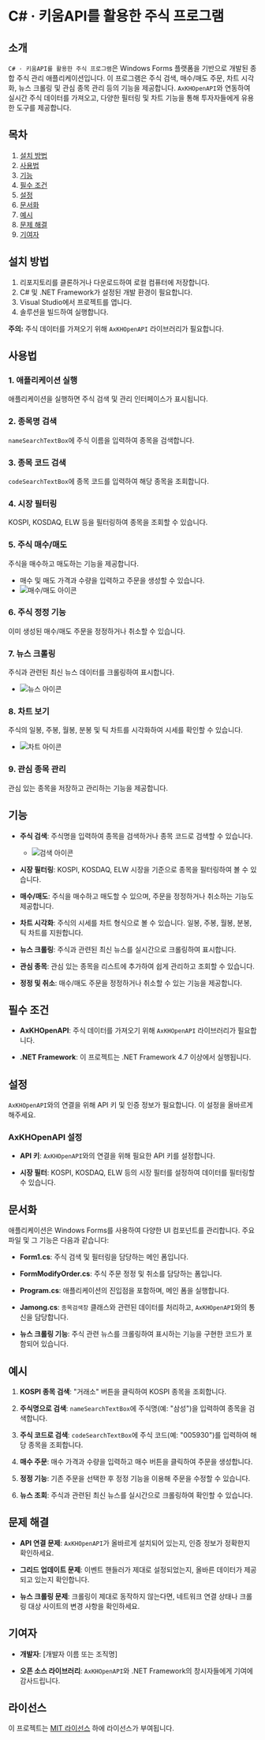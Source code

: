 # C# · 키움API를 활용한 주식 프로그램

## 소개

`C# · 키움API를 활용한 주식 프로그램`은 Windows Forms 플랫폼을 기반으로 개발된 종합 주식 관리 애플리케이션입니다. 이 프로그램은 주식 검색, 매수/매도 주문, 차트 시각화, 뉴스 크롤링 및 관심 종목 관리 등의 기능을 제공합니다. `AxKHOpenAPI`와 연동하여 실시간 주식 데이터를 가져오고, 다양한 필터링 및 차트 기능을 통해 투자자들에게 유용한 도구를 제공합니다.

## 목차

1. [설치 방법](#설치-방법)
2. [사용법](#사용법)
3. [기능](#기능)
4. [필수 조건](#필수-조건)
5. [설정](#설정)
6. [문서화](#문서화)
7. [예시](#예시)
8. [문제 해결](#문제-해결)
9. [기여자](#기여자)

## 설치 방법

1. 리포지토리를 클론하거나 다운로드하여 로컬 컴퓨터에 저장합니다.
2. C# 및 .NET Framework가 설정된 개발 환경이 필요합니다.
3. Visual Studio에서 프로젝트를 엽니다.
4. 솔루션을 빌드하여 실행합니다.

**주의:** 주식 데이터를 가져오기 위해 `AxKHOpenAPI` 라이브러리가 필요합니다.

## 사용법

### 1. **애플리케이션 실행** 
애플리케이션을 실행하면 주식 검색 및 관리 인터페이스가 표시됩니다.

### 2. **종목명 검색** 
`nameSearchTextBox`에 주식 이름을 입력하여 종목을 검색합니다.

### 3. **종목 코드 검색** 
`codeSearchTextBox`에 종목 코드를 입력하여 해당 종목을 조회합니다.

### 4. **시장 필터링** 
KOSPI, KOSDAQ, ELW 등을 필터링하여 종목을 조회할 수 있습니다.

### 5. **주식 매수/매도** 
주식을 매수하고 매도하는 기능을 제공합니다.
   - 매수 및 매도 가격과 수량을 입력하고 주문을 생성할 수 있습니다.
   - ![매수/매도 아이콘](images/buy-sell-icon.png)

### 6. **주식 정정 기능** 
이미 생성된 매수/매도 주문을 정정하거나 취소할 수 있습니다.

### 7. **뉴스 크롤링** 
주식과 관련된 최신 뉴스 데이터를 크롤링하여 표시합니다.
   - ![뉴스 아이콘](images/news-icon.png)

### 8. **차트 보기** 
주식의 일봉, 주봉, 월봉, 분봉 및 틱 차트를 시각화하여 시세를 확인할 수 있습니다.
   - ![차트 아이콘](images/chart-icon.png)

### 9. **관심 종목 관리** 
관심 있는 종목을 저장하고 관리하는 기능을 제공합니다.

## 기능

- **주식 검색**: 주식명을 입력하여 종목을 검색하거나 종목 코드로 검색할 수 있습니다.
   - ![검색 아이콘](images/search-icon.png)
  
- **시장 필터링**: KOSPI, KOSDAQ, ELW 시장을 기준으로 종목을 필터링하여 볼 수 있습니다.
  
- **매수/매도**: 주식을 매수하고 매도할 수 있으며, 주문을 정정하거나 취소하는 기능도 제공합니다.
  
- **차트 시각화**: 주식의 시세를 차트 형식으로 볼 수 있습니다. 일봉, 주봉, 월봉, 분봉, 틱 차트를 지원합니다.
  
- **뉴스 크롤링**: 주식과 관련된 최신 뉴스를 실시간으로 크롤링하여 표시합니다.
  
- **관심 종목**: 관심 있는 종목을 리스트에 추가하여 쉽게 관리하고 조회할 수 있습니다.
  
- **정정 및 취소**: 매수/매도 주문을 정정하거나 취소할 수 있는 기능을 제공합니다.

## 필수 조건

- **AxKHOpenAPI**: 주식 데이터를 가져오기 위해 `AxKHOpenAPI` 라이브러리가 필요합니다.
  
- **.NET Framework**: 이 프로젝트는 .NET Framework 4.7 이상에서 실행됩니다.

## 설정

`AxKHOpenAPI`와의 연결을 위해 API 키 및 인증 정보가 필요합니다. 이 설정을 올바르게 해주세요.

### AxKHOpenAPI 설정

- **API 키**: `AxKHOpenAPI`와의 연결을 위해 필요한 API 키를 설정합니다.
  
- **시장 필터**: KOSPI, KOSDAQ, ELW 등의 시장 필터를 설정하여 데이터를 필터링할 수 있습니다.

## 문서화

애플리케이션은 Windows Forms를 사용하여 다양한 UI 컴포넌트를 관리합니다. 주요 파일 및 그 기능은 다음과 같습니다:

- **Form1.cs**: 주식 검색 및 필터링을 담당하는 메인 폼입니다.
  
- **FormModifyOrder.cs**: 주식 주문 정정 및 취소를 담당하는 폼입니다.
  
- **Program.cs**: 애플리케이션의 진입점을 포함하며, 메인 폼을 실행합니다.
  
- **Jamong.cs**: `종목검색창` 클래스와 관련된 데이터를 처리하고, `AxKHOpenAPI`와의 통신을 담당합니다.

- **뉴스 크롤링 기능**: 주식 관련 뉴스를 크롤링하여 표시하는 기능을 구현한 코드가 포함되어 있습니다.

## 예시

1. **KOSPI 종목 검색**: "거래소" 버튼을 클릭하여 KOSPI 종목을 조회합니다.
  
2. **주식명으로 검색**: `nameSearchTextBox`에 주식명(예: "삼성")을 입력하여 종목을 검색합니다.
  
3. **주식 코드로 검색**: `codeSearchTextBox`에 주식 코드(예: "005930")를 입력하여 해당 종목을 조회합니다.
  
4. **매수 주문**: 매수 가격과 수량을 입력하고 매수 버튼을 클릭하여 주문을 생성합니다.
  
5. **정정 기능**: 기존 주문을 선택한 후 정정 기능을 이용해 주문을 수정할 수 있습니다.
  
6. **뉴스 조회**: 주식과 관련된 최신 뉴스를 실시간으로 크롤링하여 확인할 수 있습니다.

## 문제 해결

- **API 연결 문제**: `AxKHOpenAPI`가 올바르게 설치되어 있는지, 인증 정보가 정확한지 확인하세요.
  
- **그리드 업데이트 문제**: 이벤트 핸들러가 제대로 설정되었는지, 올바른 데이터가 제공되고 있는지 확인합니다.
  
- **뉴스 크롤링 문제**: 크롤링이 제대로 동작하지 않는다면, 네트워크 연결 상태나 크롤링 대상 사이트의 변경 사항을 확인하세요.

## 기여자

- **개발자**: [개발자 이름 또는 조직명]
  
- **오픈 소스 라이브러리**: `AxKHOpenAPI`와 .NET Framework의 창시자들에게 기여에 감사드립니다.

## 라이선스

이 프로젝트는 [MIT 라이선스](LICENSE) 하에 라이선스가 부여됩니다.
